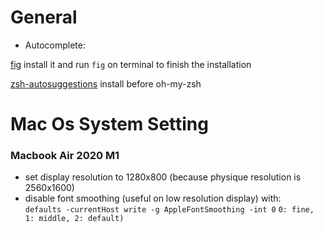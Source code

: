 # General

- Autocomplete:

[fig](https://github.com/withfig/autocomplete)
install it and run `fig` on terminal to finish the installation

[zsh-autosuggestions](https://github.com/zsh-users/zsh-autosuggestions) install before oh-my-zsh

# Mac Os System Setting

### Macbook Air 2020 M1

- set display resolution to 1280x800 (because physique resolution is 2560x1600)
- disable font smoothing (useful on low resolution display) with:  
`defaults -currentHost write -g AppleFontSmoothing -int 0` `0: fine, 1: middle, 2: default)`